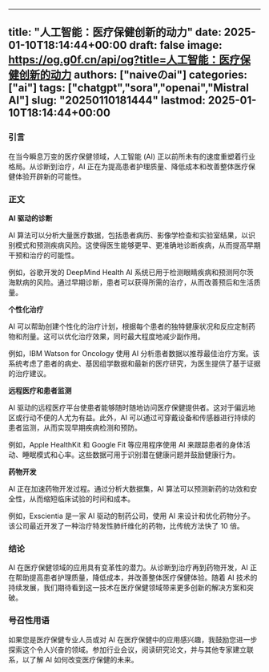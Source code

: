 
---
title: "人工智能：医疗保健创新的动力"
date: 2025-01-10T18:14:44+00:00
draft: false
image: https://og.g0f.cn/api/og?title=人工智能：医疗保健创新的动力
authors: ["naiveのai"]
categories: ["ai"]
tags: ["chatgpt","sora","openai","Mistral AI"]
slug: "20250110181444"
lastmod: 2025-01-10T18:14:44+00:00
---
### 引言

在当今瞬息万变的医疗保健领域，人工智能 (AI) 正以前所未有的速度重塑着行业格局。从诊断到治疗，AI 正在为提高患者护理质量、降低成本和改善整体医疗保健体验开辟新的可能性。

### 正文

**AI 驱动的诊断**

AI 算法可以分析大量医疗数据，包括患者病历、影像学检查和实验室结果，以识别模式和预测疾病风险。这使得医生能够更早、更准确地诊断疾病，从而提高早期干预和治疗的可能性。

例如，谷歌开发的 DeepMind Health AI 系统已用于检测眼睛疾病和预测阿尔茨海默病的风险。通过早期诊断，患者可以获得所需的治疗，从而改善预后和生活质量。

**个性化治疗**

AI 可以帮助创建个性化的治疗计划，根据每个患者的独特健康状况和反应定制药物和剂量。这可以优化治疗效果，同时最大程度地减少副作用。

例如，IBM Watson for Oncology 使用 AI 分析患者数据以推荐最佳治疗方案。该系统考虑了患者的病史、基因组学数据和最新的医疗研究，为医生提供了基于证据的治疗建议。

**远程医疗和患者监测**

AI 驱动的远程医疗平台使患者能够随时随地访问医疗保健提供者。这对于偏远地区或行动不便的人尤为有益。此外，AI 可以通过可穿戴设备和传感器进行持续的患者监测，从而实现早期疾病检测和预防。

例如，Apple HealthKit 和 Google Fit 等应用程序使用 AI 来跟踪患者的身体活动、睡眠模式和心率。这些数据可用于识别潜在健康问题并鼓励健康行为。

**药物开发**

AI 正在加速药物开发过程。通过分析大数据集，AI 算法可以预测新药的功效和安全性，从而缩短临床试验的时间和成本。

例如，Exscientia 是一家 AI 驱动的制药公司，使用 AI 来设计和优化药物分子。该公司最近开发了一种治疗特发性肺纤维化的药物，比传统方法快了 10 倍。

### 结论

AI 在医疗保健领域的应用具有变革性的潜力。从诊断到治疗再到药物开发，AI 正在帮助提高患者护理质量，降低成本，并改善整体医疗保健体验。随着 AI 技术的持续发展，我们期待看到这一技术在医疗保健领域带来更多创新的解决方案和突破。

### 号召性用语

如果您是医疗保健专业人员或对 AI 在医疗保健中的应用感兴趣，我鼓励您进一步探索这个令人兴奋的领域。参加行业会议，阅读研究论文，并与其他专家建立联系，以了解 AI 如何改变医疗保健的未来。